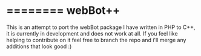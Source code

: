 ========
webBot++
========

This is an attempt to port the webBot package I have written in PHP to C++, it is currently in development and does not work at all. If you feel like helping to contribute on it feel free to branch the repo and i'll merge any additions that look good :)

